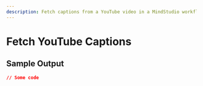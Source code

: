 ```yaml
---
description: Fetch captions from a YouTube video in a MindStudio workflow
---
```


# Fetch YouTube Captions

## Sample Output

```json
// Some code
```
